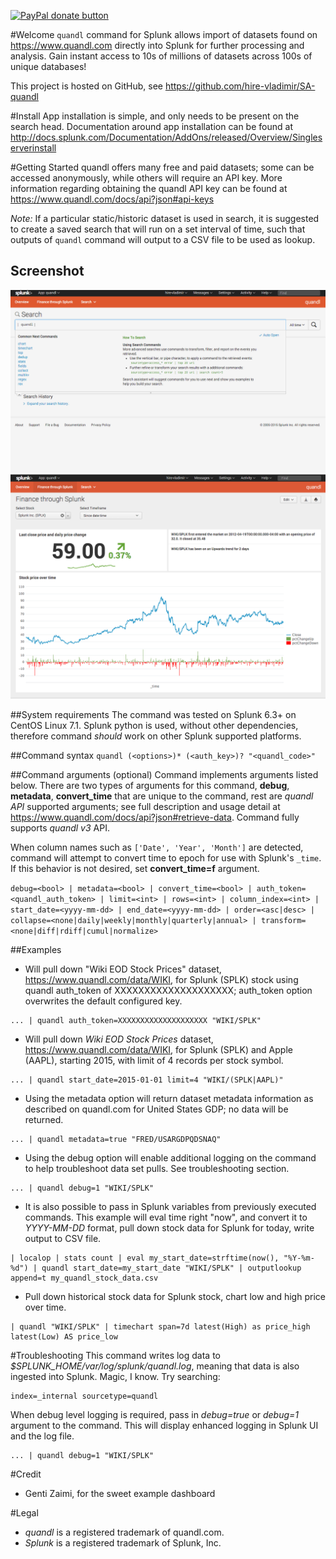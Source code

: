 [![PayPal donate button](https://img.shields.io/badge/paypal-donate-yellow.svg)](https://www.paypal.com/cgi-bin/webscr?cmd=_s-xclick&hosted_button_id=LQAF9WMNRAFQC "Donate once-off to this project using Paypal")

#Welcome
`quandl` command for Splunk allows import of datasets found on https://www.quandl.com directly into Splunk for further processing and analysis. Gain instant access to 10s of millions of datasets across 100s of unique databases!

This project is hosted on GitHub, see https://github.com/hire-vladimir/SA-quandl

#Install
App installation is simple, and only needs to be present on the search head. Documentation around app installation can be found at http://docs.splunk.com/Documentation/AddOns/released/Overview/Singleserverinstall

#Getting Started
quandl offers many free and paid datasets; some can be accessed anonymously, while others will require an API key. More information regarding obtaining the quandl API key can be found at https://www.quandl.com/docs/api?json#api-keys

*Note:* If a particular static/historic dataset is used in search, it is suggested to create a saved search that will run on a set interval of time, such that outputs of `quandl` command will output to a CSV file to be used as lookup.

## Screenshot
![quandl command for splunk](https://raw.githubusercontent.com/hire-vladimir/SA-quandl/master/static/quandl.gif)
![quandl command for splunk example](https://raw.githubusercontent.com/hire-vladimir/SA-quandl/master/static/quandl_example.png)

##System requirements
The command was tested on Splunk 6.3+ on CentOS Linux 7.1. Splunk python is used, without other dependencies, therefore command *should* work on other Splunk supported platforms.

##Command syntax
`quandl (<options>)* (<auth_key>)? "<quandl_code>"`

##Command arguments (optional)
Command implements arguments listed below. There are two types of arguments for this command, **debug**, **metadata**, **convert_time** that are unique to the command, rest are *quandl API* supported arguments; see full description and usage detail at https://www.quandl.com/docs/api?json#retrieve-data. Command fully supports *quandl v3* API.

When column names such as `['Date', 'Year', 'Month']` are detected, command will attempt to convert time to epoch for use with Splunk's `_time`. If this behavior is not desired, set **convert_time=f** argument.

```debug=<bool> | metadata=<bool> | convert_time=<bool> | auth_token=<quandl_auth_token> | limit=<int> | rows=<int> | column_index=<int> | start_date=<yyyy-mm-dd> | end_date=<yyyy-mm-dd> | order=<asc|desc> | collapse=<none|daily|weekly|monthly|quarterly|annual> | transform=<none|diff|rdiff|cumul|normalize>```

##Examples
* Will pull down "Wiki EOD Stock Prices" dataset, https://www.quandl.com/data/WIKI, for Splunk (SPLK) stock using quandl auth_token of XXXXXXXXXXXXXXXXXXXX; auth_token option overwrites the default configured key.
```
... | quandl auth_token=XXXXXXXXXXXXXXXXXXXX "WIKI/SPLK"
```
* Will pull down *Wiki EOD Stock Prices* dataset, https://www.quandl.com/data/WIKI, for Splunk (SPLK) and Apple (AAPL), starting 2015, with limit of 4 records per stock symbol.
```
... | quandl start_date=2015-01-01 limit=4 "WIKI/(SPLK|AAPL)"
```
* Using the metadata option will return dataset metadata information as described on quandl.com for United States GDP; no data will be returned.
```
... | quandl metadata=true "FRED/USARGDPQDSNAQ"
```
* Using the debug option will enable additional logging on the command to help troubleshoot data set pulls. See troubleshooting section.
```
... | quandl debug=1 "WIKI/SPLK"
```
* It is also possible to pass in Splunk variables from previously executed commands. This example will eval time right "now", and convert it to *YYYY-MM-DD* format, pull down stock data for Splunk for today, write output to CSV file.
```
| localop | stats count | eval my_start_date=strftime(now(), "%Y-%m-%d") | quandl start_date=my_start_date "WIKI/SPLK" | outputlookup append=t my_quandl_stock_data.csv
```
* Pull down historical stock data for Splunk stock, chart low and high price over time.
```
| quandl "WIKI/SPLK" | timechart span=7d latest(High) as price_high latest(Low) AS price_low
```

#Troubleshooting
This command writes log data to *$SPLUNK_HOME/var/log/splunk/quandl.log*, meaning that data is also ingested into Splunk. Magic, I know. Try searching:
```
index=_internal sourcetype=quandl
```

When debug level logging is required, pass in *debug=true* or *debug=1* argument to the command. This will display enhanced logging in Splunk UI and the log file.
```
... | quandl debug=1 "WIKI/SPLK"
```

#Credit
* Genti Zaimi, for the sweet example dashboard

#Legal
* *quandl* is a registered trademark of quandl.com.
* *Splunk* is a registered trademark of Splunk, Inc.
